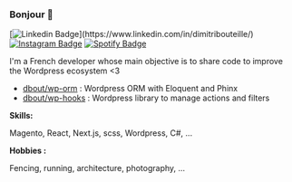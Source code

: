 ### Bonjour 👋

[![Linkedin Badge](https://img.shields.io/badge/-dimitribouteille-blue?style=flat-square&logo=Linkedin&logoColor=white&link=[https://www.linkedin.com/in/jonathangin/](https://www.linkedin.com/in/dimitribouteille/))](https://www.linkedin.com/in/dimitribouteille/) [![Instagram Badge](https://img.shields.io/badge/-dimitribouteille-E4405F?style=flat-square&logo=Instagram&logoColor=white&link=https://www.instagram.com/dimitribouteille/)](https://www.instagram.com/dimitribouteille/) [![Spotify Badge](https://img.shields.io/badge/-dimitribouteille-1DB954?style=flat-square&logo=Spotify&logoColor=white&link=https://open.spotify.com/user/dimitri-bruchon)](https://open.spotify.com/user/dimitri-bruchon)

I'm a French developer whose main objective is to share code to improve the Wordpress ecosystem <3

- [dbout/wp-orm](https://github.com/dimitriBouteille/wp-orm) : Wordpress ORM with Eloquent and Phinx  
- [dbout/wp-hooks](https://github.com/dimitriBouteille/wp-hooks) : Wordpress library to manage actions and filters

**Skills:**

Magento, React, Next.js, scss, Wordpress, C#, ...

**Hobbies :**

Fencing, running, architecture, photography, ...
